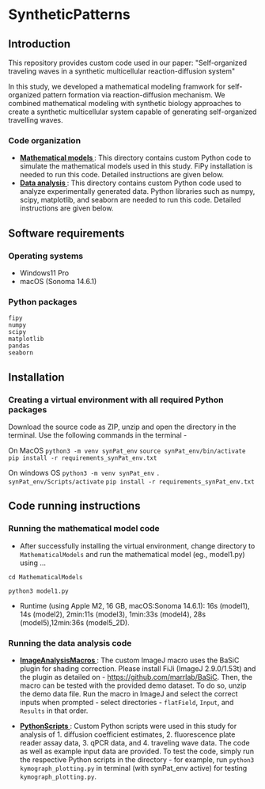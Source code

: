 # SyntheticPatterns

## Introduction
This repository provides custom code used in our paper: "Self-organized traveling waves in a synthetic multicellular reaction-diffusion system"

In this study, we developed a mathematical modeling framwork for self-organized pattern formation via reaction-diffusion mechanism. We combined mathematical modeling with synthetic biology approaches to create a synthetic multicellular system capable of generating self-organized travelling waves. 

### Code organization
- <a href="https://github.com/mueller-lab/SyntheticPatterns/tree/main/MathematicalModels"><b>Mathematical models </b></a>: This directory contains custom Python code to simulate the mathematical models used in this study. FiPy installation is needed to run this code. Detailed instructions are given below.
- <a href="https://github.com/mueller-lab/SyntheticPatterns/tree/main/DataAnalysis"><b>Data analysis </b></a>: This directory contains custom Python code used to analyze experimentally generated data. Python libraries such as numpy, scipy, matplotlib, and seaborn are needed to run this code. Detailed instructions are given below.


## Software requirements

### Operating systems
- Windows11 Pro 
- macOS (Sonoma 14.6.1)

### Python packages
```
fipy
numpy
scipy
matplotlib
pandas
seaborn
```

## Installation
### Creating a virtual environment with all required Python packages
Download the source code as ZIP, unzip and open the directory in the terminal. Use the following commands in the terminal - 

On MacOS
`python3 -m venv synPat_env`
`source synPat_env/bin/activate`
`pip install -r requirements_synPat_env.txt`

On windows OS
`python3 -m venv synPat_env`
`. synPat_env/Scripts/activate`
`pip install -r requirements_synPat_env.txt`

## Code running instructions
### Running the mathematical model code
- After successfully installing the virtual environment, change directory to `MathematicalModels` and run the mathematical model (eg., model1.py) using ... 

`cd MathematicalModels`

`python3 model1.py`

- Runtime (using Apple M2, 16 GB, macOS:Sonoma 14.6.1): 16s (model1), 14s (model2), 2min:11s (model3), 1min:33s (model4), 28s (model5),12min:36s (model5_2D).

### Running the data analysis code

- <a href="https://github.com/mueller-lab/SyntheticPatterns/tree/main/DataAnalysis/ImageAnalysisMacros"><b>ImageAnalysisMacros </b></a>: The custom ImageJ macro uses the BaSiC plugin for shading correction. Please install FiJi (ImageJ 2.9.0/1.53t) and the plugin as detailed on - https://github.com/marrlab/BaSiC. Then, the macro can be tested with the provided demo dataset. To do so, unzip the demo data file. Run the macro in ImageJ and select the correct inputs when prompted - select directories - `flatField`, `Input`, and `Results` in that order.

- <a href="https://github.com/mueller-lab/SyntheticPatterns/tree/main/DataAnalysis/PythonScripts"><b>PythonScripts </b></a>: Custom Python scripts were used in this study for analysis of 1. diffusion coefficient estimates, 2. fluorescence plate reader assay data, 3. qPCR data, and 4. traveling wave data. The code as well as example input data are provided. To test the code, simply run the respective Python scripts in the directory - for example, run `python3 kymograph_plotting.py` in terminal (with synPat_env active) for testing `kymograph_plotting.py`.



